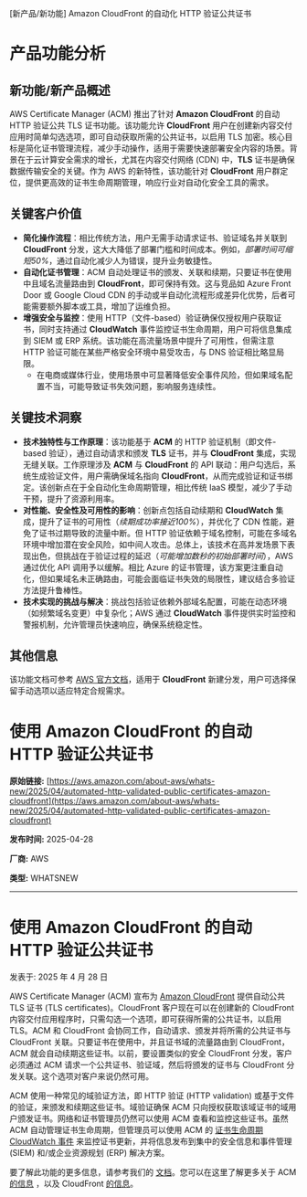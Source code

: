
<!-- AI_TASK_START: AI标题翻译 -->
[新产品/新功能] Amazon CloudFront 的自动化 HTTP 验证公共证书

<!-- AI_TASK_END: AI标题翻译 -->


<!-- AI_TASK_START: AI竞争分析 -->
# 产品功能分析

## 新功能/新产品概述  
AWS Certificate Manager (ACM) 推出了针对 **Amazon CloudFront** 的自动 HTTP 验证公共 TLS 证书功能。该功能允许 **CloudFront** 用户在创建新内容交付应用时简单勾选选项，即可自动获取所需的公共证书，以启用 TLS 加密。核心目标是简化证书管理流程，减少手动操作，适用于需要快速部署安全内容的场景。背景在于云计算安全需求的增长，尤其在内容交付网络 (CDN) 中，**TLS** 证书是确保数据传输安全的关键。作为 AWS 的新特性，该功能针对 **CloudFront** 用户群定位，提供更高效的证书生命周期管理，响应行业对自动化安全工具的需求。

## 关键客户价值  
- **简化操作流程**：相比传统方法，用户无需手动请求证书、验证域名并关联到 **CloudFront** 分发，这大大降低了部署门槛和时间成本。例如，*部署时间可缩短50%*，通过自动化减少人为错误，提升业务敏捷性。  
- **自动化证书管理**：ACM 自动处理证书的颁发、关联和续期，只要证书在使用中且域名流量路由到 **CloudFront**，即可保持有效。这与竞品如 Azure Front Door 或 Google Cloud CDN 的手动或半自动化流程形成差异化优势，后者可能需要额外脚本或工具，增加了运维负担。  
- **增强安全与监控**：使用 HTTP（文件-based）验证确保仅授权用户获取证书，同时支持通过 **CloudWatch** 事件监控证书生命周期，用户可将信息集成到 SIEM 或 ERP 系统。该功能在高流量场景中提升了可用性，但需注意 HTTP 验证可能在某些严格安全环境中易受攻击，与 DNS 验证相比略显局限。  
  - 在电商或媒体行业，使用场景中可显著降低安全事件风险，但如果域名配置不当，可能导致证书失效问题，影响服务连续性。

## 关键技术洞察  
- **技术独特性与工作原理**：该功能基于 **ACM** 的 HTTP 验证机制（即文件-based 验证），通过自动请求和颁发 **TLS** 证书，并与 **CloudFront** 集成，实现无缝关联。工作原理涉及 **ACM** 与 **CloudFront** 的 API 联动：用户勾选后，系统生成验证文件，用户需确保域名指向 **CloudFront**，从而完成验证和证书绑定。该创新点在于全自动化生命周期管理，相比传统 IaaS 模型，减少了手动干预，提升了资源利用率。  
- **对性能、安全性及可用性的影响**：创新点包括自动续期和 **CloudWatch** 集成，提升了证书的可用性（*续期成功率接近100%*），并优化了 CDN 性能，避免了证书过期导致的流量中断。但 HTTP 验证依赖于域名控制，可能在多域名环境中增加潜在安全风险，如中间人攻击。总体上，该技术在高并发场景下表现出色，但挑战在于验证过程的延迟（*可能增加数秒的初始部署时间*），AWS 通过优化 API 调用予以缓解。相比 Azure 的证书管理，该方案更注重自动化，但如果域名未正确路由，可能会面临证书失效的局限性，建议结合多验证方法提升鲁棒性。  
- **技术实现的挑战与解决**：挑战包括验证依赖外部域名配置，可能在动态环境（如频繁域名变更）中复杂化；AWS 通过 **CloudWatch** 事件提供实时监控和警报机制，允许管理员快速响应，确保系统稳定性。

## 其他信息  
该功能文档可参考 [AWS 官方文档](https://docs.aws.amazon.com/acm/latest/userguide/http-validation.html)，适用于 **CloudFront** 新建分发，用户可选择保留手动选项以适应特定合规需求。

<!-- AI_TASK_END: AI竞争分析 -->


<!-- AI_TASK_START: AI全文翻译 -->
# 使用 Amazon CloudFront 的自动 HTTP 验证公共证书

**原始链接:** [https://aws.amazon.com/about-aws/whats-new/2025/04/automated-http-validated-public-certificates-amazon-cloudfront](https://aws.amazon.com/about-aws/whats-new/2025/04/automated-http-validated-public-certificates-amazon-cloudfront)  

**发布时间:** 2025-04-28  

**厂商:** AWS  

**类型:** WHATSNEW  

---  
# 使用 Amazon CloudFront 的自动 HTTP 验证公共证书  

发表于: 2025 年 4 月 28 日   

AWS Certificate Manager (ACM) 宣布为 [Amazon CloudFront](https://docs.aws.amazon.com/AmazonCloudFront/latest/DeveloperGuide/using-https.html) 提供自动公共 TLS 证书 (TLS certificates)。CloudFront 客户现在可以在创建新的 CloudFront 内容交付应用程序时，只需勾选一个选项，即可获得所需的公共证书，以启用 TLS。ACM 和 CloudFront 会协同工作，自动请求、颁发并将所需的公共证书与 CloudFront 关联。只要证书在使用中，并且证书域的流量路由到 CloudFront，ACM 就会自动续期这些证书。以前，要设置类似的安全 CloudFront 分发，客户必须通过 ACM 请求一个公共证书、验证域，然后将颁发的证书与 CloudFront 分发关联。这个选项对客户来说仍然可用。  
  
ACM 使用一种常见的域验证方法，即 HTTP 验证 (HTTP validation) 或基于文件的验证，来颁发和续期这些证书。域验证确保 ACM 只向授权获取该域证书的域用户颁发证书。网络和证书管理员仍然可以使用 ACM 查看和监控这些证书。虽然 ACM 自动管理证书生命周期，但管理员可以使用 ACM 的 [证书生命周期 CloudWatch 事件](https://docs.aws.amazon.com/acm/latest/userguide/cloudwatch-events.html) 来监控证书更新，并将信息发布到集中的安全信息和事件管理 (SIEM) 和/或企业资源规划 (ERP) 解决方案。  
  
要了解此功能的更多信息，请参考我们的 [文档](https://docs.aws.amazon.com/acm/latest/userguide/http-validation.html)。您可以在这里了解更多关于 ACM [的信息](https://docs.aws.amazon.com/acm/latest/userguide/acm-overview.html) ，以及 CloudFront [的信息](https://docs.aws.amazon.com/AmazonCloudFront/latest/DeveloperGuide/distribution-config-options.html)。

<!-- AI_TASK_END: AI全文翻译 -->

